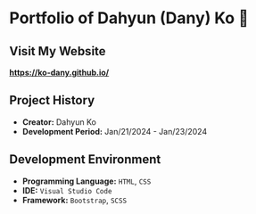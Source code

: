 # Portfolio of Dahyun (Dany) Ko 👋

## Visit My Website

**https://ko-dany.github.io/**

## Project History

- **Creator:** Dahyun Ko
- **Development Period:** Jan/21/2024 - Jan/23/2024

## Development Environment

- **Programming Language:** `HTML`, `CSS`
- **IDE:** `Visual Studio Code`
- **Framework:** `Bootstrap`, `SCSS`

